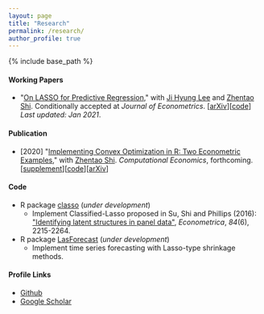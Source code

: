 ```yaml
---
layout: page
title: "Research"
permalink: /research/
author_profile: true
---
```


{% include base_path %}

#### Working Papers

- "[On LASSO for Predictive Regression](./files/papers/LSG_Lasso.pdf)," with [Ji Hyung Lee](https://sites.google.com/site/jihyung412/home) and [Zhentao Shi](https://zhentaoshi.github.io/). Conditionally accepted at  *Journal of Econometrics*. \[[arXiv](https://arxiv.org/abs/1810.03140)\][[code](https://github.com/zhan-gao/Alasso_Predictive_Regression)] *Last updated: Jan 2021*.

#### Publication

- [2020] "[Implementing Convex Optimization in R: Two Econometric Examples](./files/papers/Gao_Shi_2020_main.pdf)," with [Zhentao Shi](https://zhentaoshi.github.io/). *Computational Economics*, forthcoming. [[supplement](./files/papers/Gao_Shi_2020_main_supp.pdf)\][[code](https://github.com/zhan-gao/convex_prog_in_econometrics)]\[[arXiv](https://arxiv.org/abs/1806.10423)\]

#### Code

- R package [classo]( https://github.com/zhan-gao/classo ) (*under development*)
  - Implement Classified-Lasso proposed in  Su, Shi and Phillips (2016): ["Identifying latent structures in panel data"](https://onlinelibrary.wiley.com/doi/abs/10.3982/ECTA12560), *Econometrica*, *84*(6), 2215-2264.
- R package [LasForecast]( https://github.com/zhan-gao/LasForecast) (*under development*)
  - Implement time series forecasting with Lasso-type shrinkage methods.

#### Profile Links

- [Github](https://github.com/zhan-gao)
- [Google Scholar](https://scholar.google.com/citations?user=cYUBC7AAAAAJ&hl=en&oi=ao)
